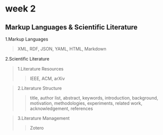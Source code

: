 week 2  
==================================================
Markup Languages & Scientific Literature  
--------------------------------------------------
1.Markup Languages  
>XML, RDF, JSON, YAML, HTML, Markdown  

2.Scientiﬁc Literature  
>1.Literature Resources  
>>IEEE, ACM, arXiv  

>2.Literature Structure  
>>title, author list, abstract, keywords, introduction, background, motivation, methodologies, experiments, related work, acknowledgement, references  

>3.Literature Management  
>>Zotero  
